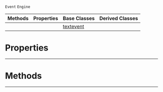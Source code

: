  `Event` `Engine`



|Methods|Properties|Base Classes|Derived Classes|
|---|---|---|---|
| | |[textevent](https://plasmaengine.github.io/PlasmaDocs/Plasma1/C++/code_reference/class_reference/textevent.md)| |


 #  Properties


---  
 #  Methods


---  
 

 
